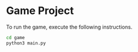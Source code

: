 # Game Project

To run the game, execute the following instructions.

``` sh
cd game
python3 main.py
```